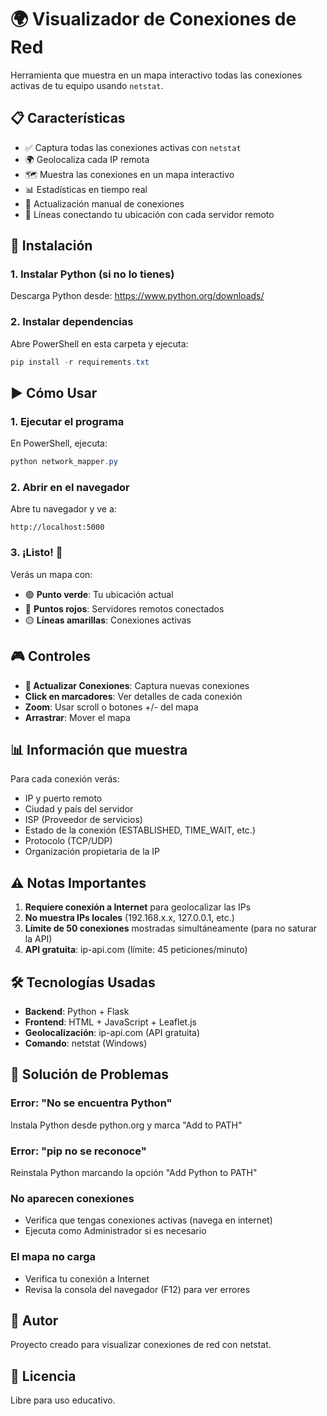 # 🌍 Visualizador de Conexiones de Red

Herramienta que muestra en un mapa interactivo todas las conexiones activas de tu equipo usando `netstat`.

## 📋 Características

- ✅ Captura todas las conexiones activas con `netstat`
- 🌍 Geolocaliza cada IP remota
- 🗺️ Muestra las conexiones en un mapa interactivo
- 📊 Estadísticas en tiempo real
- 🔄 Actualización manual de conexiones
- 📍 Líneas conectando tu ubicación con cada servidor remoto

## 🚀 Instalación

### 1. Instalar Python (si no lo tienes)
Descarga Python desde: https://www.python.org/downloads/

### 2. Instalar dependencias

Abre PowerShell en esta carpeta y ejecuta:

```powershell
pip install -r requirements.txt
```

## ▶️ Cómo Usar

### 1. Ejecutar el programa

En PowerShell, ejecuta:

```powershell
python network_mapper.py
```

### 2. Abrir en el navegador

Abre tu navegador y ve a:
```
http://localhost:5000
```

### 3. ¡Listo! 🎉

Verás un mapa con:
- 🟢 **Punto verde**: Tu ubicación actual
- 🔴 **Puntos rojos**: Servidores remotos conectados
- 🟡 **Líneas amarillas**: Conexiones activas

## 🎮 Controles

- **🔄 Actualizar Conexiones**: Captura nuevas conexiones
- **Click en marcadores**: Ver detalles de cada conexión
- **Zoom**: Usar scroll o botones +/- del mapa
- **Arrastrar**: Mover el mapa

## 📊 Información que muestra

Para cada conexión verás:
- IP y puerto remoto
- Ciudad y país del servidor
- ISP (Proveedor de servicios)
- Estado de la conexión (ESTABLISHED, TIME_WAIT, etc.)
- Protocolo (TCP/UDP)
- Organización propietaria de la IP

## ⚠️ Notas Importantes

1. **Requiere conexión a Internet** para geolocalizar las IPs
2. **No muestra IPs locales** (192.168.x.x, 127.0.0.1, etc.)
3. **Límite de 50 conexiones** mostradas simultáneamente (para no saturar la API)
4. **API gratuita**: ip-api.com (límite: 45 peticiones/minuto)

## 🛠️ Tecnologías Usadas

- **Backend**: Python + Flask
- **Frontend**: HTML + JavaScript + Leaflet.js
- **Geolocalización**: ip-api.com (API gratuita)
- **Comando**: netstat (Windows)

## 🐛 Solución de Problemas

### Error: "No se encuentra Python"
Instala Python desde python.org y marca "Add to PATH"

### Error: "pip no se reconoce"
Reinstala Python marcando la opción "Add Python to PATH"

### No aparecen conexiones
- Verifica que tengas conexiones activas (navega en internet)
- Ejecuta como Administrador si es necesario

### El mapa no carga
- Verifica tu conexión a Internet
- Revisa la consola del navegador (F12) para ver errores

## 📝 Autor

Proyecto creado para visualizar conexiones de red con netstat.

## 📄 Licencia

Libre para uso educativo.
